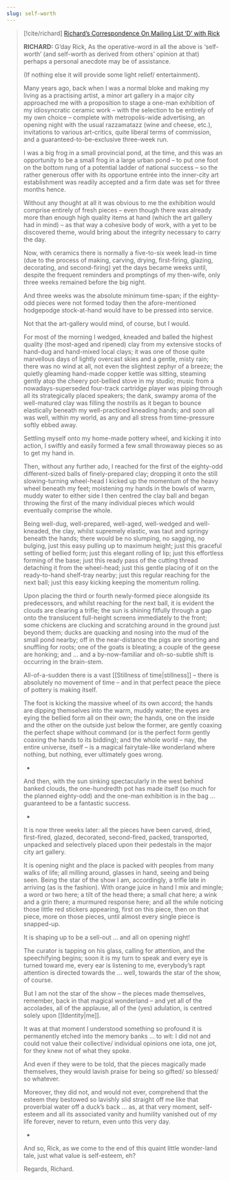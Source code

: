 ```yaml
---
slug: self-worth
---
```

> [!cite/richard] [Richard’s Correspondence On Mailing List ‘D’ with Rick](https://actualfreedom.com.au/richard/listdcorrespondence/listdrick.htm)
> 
> **RICHARD:** G’day Rick, As the operative-word in all the above is ‘self-worth’ (and self-worth as derived from others’ opinion at that) perhaps a personal anecdote may be of assistance.
> 
> (If nothing else it will provide some light relief/ entertainment).
> 
> Many years ago, back when I was a normal bloke and making my living as a practising artist, a minor art gallery in a major city approached me with a proposition to stage a one-man exhibition of my idiosyncratic ceramic work – with the selection to be entirely of my own choice – complete with metropolis-wide advertising, an opening night with the usual razzamatazz (wine and cheese, etc.), invitations to various art-critics, quite liberal terms of commission, and a guaranteed-to-be-exclusive three-week run.
> 
> I was a big frog in a small provincial pond, at the time, and this was an opportunity to be a small frog in a large urban pond – to put one foot on the bottom rung of a potential ladder of national success – so the rather generous offer with its opportune entrée into the inner-city art establishment was readily accepted and a firm date was set for three months hence.
> 
> Without any thought at all it was obvious to me the exhibition would comprise entirely of fresh pieces – even though there was already more than enough high quality items at hand (which the art gallery had in mind) – as that way a cohesive body of work, with a yet to be discovered theme, would bring about the integrity necessary to carry the day.
> 
> Now, with ceramics there is normally a five-to-six week lead-in time (due to the process of making, carving, drying, first-firing, glazing, decorating, and second-firing) yet the days became weeks until, despite the frequent reminders and promptings of my then-wife, only three weeks remained before the big night.
> 
> And three weeks was the absolute minimum time-span; if the eighty-odd pieces were not formed today then the afore-mentioned hodgepodge stock-at-hand would have to be pressed into service.
> 
> Not that the art-gallery would mind, of course, but I would.
> 
> For most of the morning I wedged, kneaded and balled the highest quality (the most-aged and ripened) clay from my extensive stocks of hand-dug and hand-mixed local clays; it was one of those quite marvellous days of lightly overcast skies and a gentle, misty rain; there was no wind at all, not even the slightest zephyr of a breeze; the quietly gleaming hand-made copper kettle was sitting, steaming gently atop the cheery pot-bellied stove in my studio; music from a nowadays-superseded four-track cartridge player was piping through all its strategically placed speakers; the dank, swampy aroma of the well-matured clay was filling the nostrils as it began to bounce elastically beneath my well-practiced kneading hands; and soon all was well, within my world, as any and all stress from time-pressure softly ebbed away.
> 
> Settling myself onto my home-made pottery wheel, and kicking it into action, I swiftly and easily formed a few small throwaway pieces so as to get my hand in.
> 
> Then, without any further ado, I reached for the first of the eighty-odd different-sized balls of finely-prepared clay; dropping it onto the still slowing-turning wheel-head I kicked up the momentum of the heavy wheel beneath my feet; moistening my hands in the bowls of warm, muddy water to either side I then centred the clay ball and began throwing the first of the many individual pieces which would eventually comprise the whole.
> 
> Being well-dug, well-prepared, well-aged, well-wedged and well-kneaded, the clay, whilst supremely elastic, was taut and springy beneath the hands; there would be no slumping, no sagging, no bulging, just this easy pulling up to maximum height; just this graceful setting of bellied form; just this elegant rolling of lip; just this effortless forming of the base; just this ready pass of the cutting thread detaching it from the wheel-head; just this gentle placing of it on the ready-to-hand shelf-tray nearby; just this regular reaching for the next ball; just this easy kicking keeping the momentum rolling.
> 
> Upon placing the third or fourth newly-formed piece alongside its predecessors, and whilst reaching for the next ball, it is evident the clouds are clearing a trifle; the sun is shining fitfully through a gap onto the translucent full-height screens immediately to the front; some chickens are clucking and scratching around in the ground just beyond them; ducks are quacking and nosing into the mud of the small pond nearby; off in the near-distance the pigs are snorting and snuffling for roots; one of the goats is bleating; a couple of the geese are honking; and ... and a by-now-familiar and oh-so-subtle shift is occurring in the brain-stem.
> 
> All-of-a-sudden there is a vast [[Stillness of time|stillness]] – there is absolutely no movement of time – and in that perfect peace the piece of pottery is making itself.
> 
> The foot is kicking the massive wheel of its own accord; the hands are dipping themselves into the warm, muddy water; the eyes are eying the bellied form all on their own; the hands, one on the inside and the other on the outside just below the former, are gently coaxing the perfect shape without command (or is the perfect form gently coaxing the hands to its bidding); and the whole world – nay, the entire universe, itself – is a magical fairytale-like wonderland where nothing, but nothing, ever ultimately goes wrong.
> 
> *
> 
> And then, with the sun sinking spectacularly in the west behind banked clouds, the one-hundredth pot has made itself (so much for the planned eighty-odd) and the one-man exhibition is in the bag ... guaranteed to be a fantastic success.
> 
> *
> 
> It is now three weeks later: all the pieces have been carved, dried, first-fired, glazed, decorated, second-fired, packed, transported, unpacked and selectively placed upon their pedestals in the major city art gallery.
> 
> It is opening night and the place is packed with peoples from many walks of life; all milling around, glasses in hand, seeing and being seen. Being the star of the show I am, accordingly, a trifle late in arriving (as is the fashion). With orange juice in hand I mix and mingle; a word or two here; a tilt of the head there; a small chat here; a wink and a grin there; a murmured response here; and all the while noticing those little red stickers appearing, first on this piece, then on that piece, more on those pieces, until almost every single piece is snapped-up.
> 
> It is shaping up to be a sell-out ... and all on opening night!
> 
> The curator is tapping on his glass, calling for attention, and the speechifying begins; soon it is my turn to speak and every eye is turned toward me, every ear is listening to me, everybody’s rapt attention is directed towards the ... well, towards the star of the show, of course.
> 
> But I am not the star of the show – the pieces made themselves, remember, back in that magical wonderland – and yet all of the accolades, all of the applause, all of the (yes) adulation, is centred solely upon [[Identity|me]].
> 
> It was at that moment I understood something so profound it is permanently etched into the memory banks ... to wit: I did not and could not value their collective/ individual opinions one iota, one jot, for they knew not of what they spoke.
> 
> And even if they were to be told, that the pieces magically made themselves, they would lavish praise for being so gifted/ so blessed/ so whatever.
> 
> Moreover, they did not, and would not ever, comprehend that the esteem they bestowed so lavishly slid straight off me like that proverbial water off a duck’s back ... as, at that very moment, self-esteem and all its associated vanity and humility vanished out of my life forever, never to return, even unto this very day.
> 
> *
> 
> And so, Rick, as we come to the end of this quaint little wonder-land tale, just what value is self-esteem, eh?
> 
> Regards, Richard.